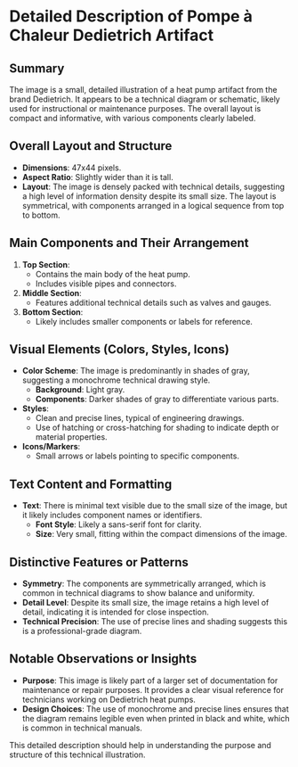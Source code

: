 # Detailed Description of Pompe à Chaleur Dedietrich Artifact

## Summary
The image is a small, detailed illustration of a heat pump artifact from the brand Dedietrich. It appears to be a technical diagram or schematic, likely used for instructional or maintenance purposes. The overall layout is compact and informative, with various components clearly labeled.

## Overall Layout and Structure
- **Dimensions**: 47x44 pixels.
- **Aspect Ratio**: Slightly wider than it is tall.
- **Layout**: The image is densely packed with technical details, suggesting a high level of information density despite its small size. The layout is symmetrical, with components arranged in a logical sequence from top to bottom.

## Main Components and Their Arrangement
1. **Top Section**:
   - Contains the main body of the heat pump.
   - Includes visible pipes and connectors.
2. **Middle Section**:
   - Features additional technical details such as valves and gauges.
3. **Bottom Section**:
   - Likely includes smaller components or labels for reference.

## Visual Elements (Colors, Styles, Icons)
- **Color Scheme**: The image is predominantly in shades of gray, suggesting a monochrome technical drawing style.
  - **Background**: Light gray.
  - **Components**: Darker shades of gray to differentiate various parts.
- **Styles**:
  - Clean and precise lines, typical of engineering drawings.
  - Use of hatching or cross-hatching for shading to indicate depth or material properties.
- **Icons/Markers**:
  - Small arrows or labels pointing to specific components.

## Text Content and Formatting
- **Text**: There is minimal text visible due to the small size of the image, but it likely includes component names or identifiers.
  - **Font Style**: Likely a sans-serif font for clarity.
  - **Size**: Very small, fitting within the compact dimensions of the image.

## Distinctive Features or Patterns
- **Symmetry**: The components are symmetrically arranged, which is common in technical diagrams to show balance and uniformity.
- **Detail Level**: Despite its small size, the image retains a high level of detail, indicating it is intended for close inspection.
- **Technical Precision**: The use of precise lines and shading suggests this is a professional-grade diagram.

## Notable Observations or Insights
- **Purpose**: This image is likely part of a larger set of documentation for maintenance or repair purposes. It provides a clear visual reference for technicians working on Dedietrich heat pumps.
- **Design Choices**: The use of monochrome and precise lines ensures that the diagram remains legible even when printed in black and white, which is common in technical manuals.

This detailed description should help in understanding the purpose and structure of this technical illustration.
